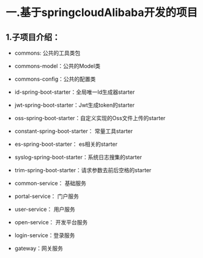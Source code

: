 # 一.基于springcloudAlibaba开发的项目
## 1.子项目介绍：
  - commons: 公共的工具类包
  - commons-model：公共的Model类
  - commons-config：公共的配置类
    
  - id-spring-boot-starter：全局唯一Id生成器starter
  - jwt-spring-boot-starter：Jwt生成token的starter
  - oss-spring-boot-starter：自定义实现的Oss文件上传的starter
  - constant-spring-boot-starter： 常量工具starter
  - es-spring-boot-starter： es相关的starter
  - syslog-spring-boot-starter：系统日志搜集的starter
  - trim-spring-boot-starter：请求参数去前后空格的starter
    
  - common-service： 基础服务
  - portal-service： 门户服务
  - user-service： 用户服务
  - open-service：  开发平台服务
  - login-service：登录服务
  - gateway：网关服务
